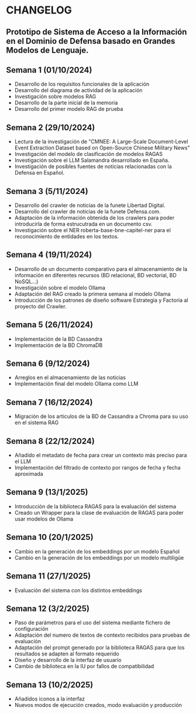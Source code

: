 # CHANGELOG

## Prototipo de Sistema de Acceso a la Información en el Dominio de Defensa basado en Grandes Modelos de Lenguaje.

## Semana 1 (01/10/2024)

- Desarrollo de los requisitos funcionales de la aplicación
- Desarrollo del diagrama de actividad de la aplicación
- Investigación sobre modelos RAG
- Desarrollo de la parte inicial de la memoria
- Desarrollo del primer modelo RAG de prueba

## Semana 2 (29/10/2024)

- Lectura de la investigación de "CMNEE: A Large-Scale Document-Level Event Extraction Dataset
based on Open-Source Chinese Military News"
- Investigación del modelo de clasificación de modelos RAGAS
- Investigación sobre el LLM Salamandra desarrollado en España.
- Investigación de posibles fuentes de noticias relacionadas con la Defensa en Español.

## Semana 3 (5/11/2024)

- Desarrollo del crawler de noticias de la funete Libertad Digital.
- Desarrollo del crawler de noticias de la funete Defensa.com.
- Adaptación de la información obtenida de los crawlers para poder introducirla de forma estrucutrada en un documento csv.
- Investigación sobre el NER roberta-base-bne-capitel-ner para el reconocimiento de entidades en los textos.

## Semana 4 (19/11/2024)

- Desarrollo de un documento comparativo para el almacenamiento de la información en diferentes recursos (BD relacional, BD vectorial, BD NoSQL...)
- Investigación sobre el modelo Ollama
- Adaptación del RAG creado la primera semana al modelo Ollama
- Introducción de los patrones de diseño software Estrategia y Factoria al proyecto del Crawler.

## Semana 5 (26/11/2024)

- Implementación de la BD Cassandra
- Implementación de la BD ChromaDB

## Semana 6 (9/12/2024)

- Arreglos en el almacenamiento de las noticias
- Implementación final del modelo Ollama como LLM

## Semana 7 (16/12/2024)

- Migración de los articulos de la BD de Cassandra a Chroma para su uso en el sistema RAG

## Semana 8 (22/12/2024)

- Añadido el metadato de fecha para crear un contexto más preciso para el LLM
- Implementación del filtrado de contexto por rangos de fecha y fecha aproximada

## Semana 9 (13/1/2025)

- Introducción de la biblioteca RAGAS para la evaluación del sistema
- Creado un Wrapper para la clase de evaluación de RAGAS para poder usar modelos de Ollama

## Semana 10 (20/1/2025)

- Cambio en la generación de los embeddings por un modelo Español
- Cambio en la generación de los embeddings por un modelo multiligüe

## Semana 11 (27/1/2025)

- Evaluación del sistema con los distintos embeddings

## Semana 12 (3/2/2025)

- Paso de parámetros para el uso del sistema mediante fichero de configuración
- Adaptación del numero de textos de contexto recibidos para pruebas de evaluación
- Adaptación del prompt generado por la biblioteca RAGAS para que los resultados se adapten al formato requerido
- Diseño y desarrollo de la interfaz de usuario
- Cambio de biblioteca en la IU por fallos de compatibilidad

## Semana 13 (10/2/2025)

- Añadidos iconos a la interfaz
- Nuevos modos de ejecución creados, modo evaluación y producción




